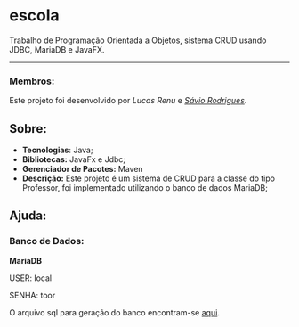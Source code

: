 # escola
Trabalho de Programação Orientada a Objetos, sistema CRUD usando JDBC, MariaDB e JavaFX.

---

### Membros:
Este projeto foi desenvolvido por *Lucas Renu* e *[Sávio Rodrigues](https://github.com/rodriguessavio)*.

## Sobre:
- **Tecnologias**: Java;
- **Bibliotecas:** JavaFx e Jdbc;
- **Gerenciador de Pacotes:** Maven
- **Descrição:** Este projeto é um sistema de CRUD para a classe do tipo Professor, foi implementado utilizando o banco de dados MariaDB;

## Ajuda:
### Banco de Dados:
**MariaDB**

USER: local

SENHA: toor

O arquivo sql para geração do banco encontram-se [aqui](./src/main/resources/banco.sql).
